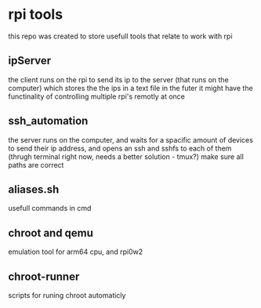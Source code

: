 # rpi tools

this repo was created to store usefull tools that relate to work with rpi

## ipServer
the client runs on the rpi to send its ip to the server (that runs on the computer) which stores the the ips in a text file
in the futer it might have the functinality of controlling multiple rpi's remotly at once

## ssh_automation
the server runs on the computer, and waits for a spacific amount of devices to send their ip address, and opens an ssh and sshfs to each of them (thrugh terminal right now, needs a better solution - tmux?) make sure all paths are correct

## aliases.sh
usefull commands in cmd

## chroot and qemu
emulation tool for arm64 cpu, and rpi0w2

## chroot-runner
scripts for runing chroot automaticly